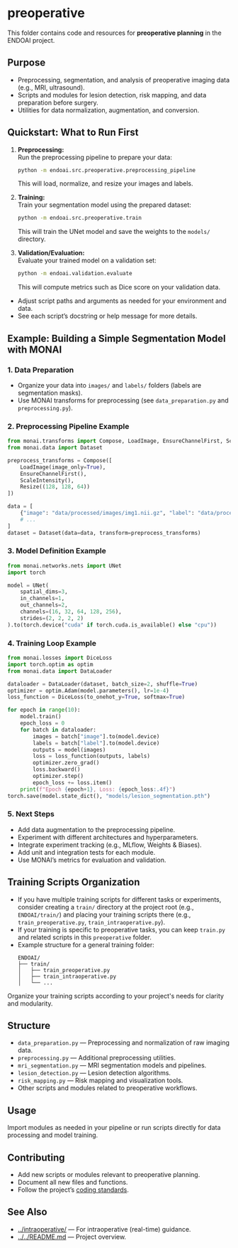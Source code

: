 # preoperative

This folder contains code and resources for **preoperative planning** in the ENDOAI project.

## Purpose

- Preprocessing, segmentation, and analysis of preoperative imaging data (e.g., MRI, ultrasound).
- Scripts and modules for lesion detection, risk mapping, and data preparation before surgery.
- Utilities for data normalization, augmentation, and conversion.

## Quickstart: What to Run First

1. **Preprocessing:**  
   Run the preprocessing pipeline to prepare your data:
   ```bash
   python -m endoai.src.preoperative.preprocessing_pipeline
   ```
   This will load, normalize, and resize your images and labels.

2. **Training:**  
   Train your segmentation model using the prepared dataset:
   ```bash
   python -m endoai.src.preoperative.train
   ```
   This will train the UNet model and save the weights to the `models/` directory.

3. **Validation/Evaluation:**  
   Evaluate your trained model on a validation set:
   ```bash
   python -m endoai.validation.evaluate
   ```
   This will compute metrics such as Dice score on your validation data.

- Adjust script paths and arguments as needed for your environment and data.
- See each script’s docstring or help message for more details.

## Example: Building a Simple Segmentation Model with MONAI

### 1. Data Preparation

- Organize your data into `images/` and `labels/` folders (labels are segmentation masks).
- Use MONAI transforms for preprocessing (see `data_preparation.py` and `preprocessing.py`).

### 2. Preprocessing Pipeline Example

```python
from monai.transforms import Compose, LoadImage, EnsureChannelFirst, ScaleIntensity, Resize
from monai.data import Dataset

preprocess_transforms = Compose([
    LoadImage(image_only=True),
    EnsureChannelFirst(),
    ScaleIntensity(),
    Resize((128, 128, 64))
])

data = [
    {"image": "data/processed/images/img1.nii.gz", "label": "data/processed/labels/img1_mask.nii.gz"},
    # ...
]
dataset = Dataset(data=data, transform=preprocess_transforms)
```

### 3. Model Definition Example

```python
from monai.networks.nets import UNet
import torch

model = UNet(
    spatial_dims=3,
    in_channels=1,
    out_channels=2,
    channels=(16, 32, 64, 128, 256),
    strides=(2, 2, 2, 2)
).to(torch.device("cuda" if torch.cuda.is_available() else "cpu"))
```

### 4. Training Loop Example

```python
from monai.losses import DiceLoss
import torch.optim as optim
from monai.data import DataLoader

dataloader = DataLoader(dataset, batch_size=2, shuffle=True)
optimizer = optim.Adam(model.parameters(), lr=1e-4)
loss_function = DiceLoss(to_onehot_y=True, softmax=True)

for epoch in range(10):
    model.train()
    epoch_loss = 0
    for batch in dataloader:
        images = batch["image"].to(model.device)
        labels = batch["label"].to(model.device)
        outputs = model(images)
        loss = loss_function(outputs, labels)
        optimizer.zero_grad()
        loss.backward()
        optimizer.step()
        epoch_loss += loss.item()
    print(f"Epoch {epoch+1}, Loss: {epoch_loss:.4f}")
torch.save(model.state_dict(), "models/lesion_segmentation.pth")
```

### 5. Next Steps

- Add data augmentation to the preprocessing pipeline.
- Experiment with different architectures and hyperparameters.
- Integrate experiment tracking (e.g., MLflow, Weights & Biases).
- Add unit and integration tests for each module.
- Use MONAI’s metrics for evaluation and validation.

## Training Scripts Organization

- If you have multiple training scripts for different tasks or experiments, consider creating a `train/` directory at the project root (e.g., `ENDOAI/train/`) and placing your training scripts there (e.g., `train_preoperative.py`, `train_intraoperative.py`).
- If your training is specific to preoperative tasks, you can keep `train.py` and related scripts in this `preoperative` folder.
- Example structure for a general training folder:
  ```
  ENDOAI/
  ├── train/
  │   ├── train_preoperative.py
  │   ├── train_intraoperative.py
  │   └── ...
  ```

Organize your training scripts according to your project's needs for clarity and modularity.

## Structure

- `data_preparation.py` — Preprocessing and normalization of raw imaging data.
- `preprocessing.py` — Additional preprocessing utilities.
- `mri_segmentation.py` — MRI segmentation models and pipelines.
- `lesion_detection.py` — Lesion detection algorithms.
- `risk_mapping.py` — Risk mapping and visualization tools.
- Other scripts and modules related to preoperative workflows.

## Usage

Import modules as needed in your pipeline or run scripts directly for data processing and model training.

## Contributing

- Add new scripts or modules relevant to preoperative planning.
- Document all new files and functions.
- Follow the project’s [coding standards](../../../COPILOT.md).

## See Also

- [../intraoperative/](../intraoperative/) — For intraoperative (real-time) guidance.
- [../../README.md](../../README.md) — Project overview.
